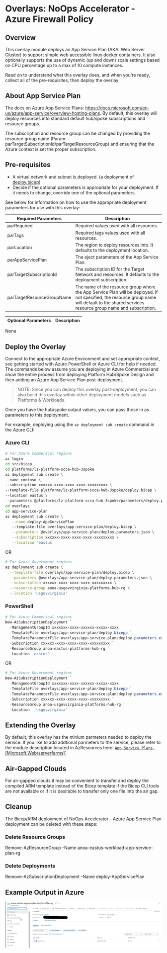 # Overlays: NoOps Accelerator - Azure Firewall Policy

## Overview

This overlay module deploys an App Service Plan (AKA: Web Server Cluster) to support simple web accessible linux docker containers.  It also optionally supports the use of dynamic (up and down) scale settings based on CPU percentage up to a max of 10 compute instances.

Read on to understand what this overlay does, and when you're ready, collect all of the pre-requisites, then deploy the overlay

## About App Service Plan

The docs on Azure App Service Plans: <https://docs.microsoft.com/en-us/azure/app-service/overview-hosting-plans>. By default, this overlay will deploy resources into standard default hub/spoke subscriptions and resource groups.  

The subscription and resource group can be changed by providing the resource group name (Param: parTargetSubscriptionId/parTargetResourceGroup) and ensuring that the Azure context is set the proper subscription.  

## Pre-requisites

* A virtual network and subnet is deployed. (a deployment of [deploy.bicep](../../../../bicep/platforms/lz-platform-scca-hub-3spoke/deploy.bicep))
* Decide if the optional parameters is appropriate for your deployment. If it needs to change, override one of the optional parameters.

See below for information on how to use the appropriate deployment parameters for use with this overlay:

Required Parameters | Description
-----------------------| -----------
parRequired | Required values used with all resources.
parTags | Required tags values used with all resources.
parLocation | The region to deploy resources into. It defaults to the deployment location.
parAppServicePlan | The oject parameters of the App Service Plan.
parTargetSubscriptionId |  The subscription ID for the Target Network and resources. It defaults to the deployment subscription.
parTargetResourceGroupName | The name of the resource group where the App Service Plan will be deployed.   If not specified, the resource group name will default to the shared services resource group name and subscription.

Optional Parameters | Description
------------------- | -----------
None

## Deploy the Overlay

Connect to the appropriate Azure Environment and set appropriate context, see getting started with Azure PowerShell or Azure CLI for help if needed. The commands below assume you are deploying in Azure Commercial and show the entire process from deploying Platform Hub/Spoke Design and then adding an Azure App Service Plan post-deployment.

> NOTE: Since you can deploy this overlay post-deployment, you can also build this overlay within other deployment models such as Platforms & Workloads.

Once you have the hub/spoke output values, you can pass those in as parameters to this deployment.

For example, deploying using the `az deployment sub create` command in the Azure CLI:

### Azure CLI

```bash
# For Azure Commerical regions
az login
cd src/bicep
cd platforms/lz-platform-scca-hub-3spoke
az deployment sub create \ 
--name contoso \
--subscription xxxxxx-xxxx-xxxx-xxxx-xxxxxxxxx \
--template-file platforms/lz-platform-scca-hub-3spoke/deploy.bicep \
--location eastus \
--parameters @platforms/lz-platform-scca-hub-3spoke/parameters/deploy.parameters.json
cd overlays
cd app-service-plan
az deployment sub create \
   --name deploy-AppServicePlan
   --template-file overlays/app-service-plan/deploy.bicep \
   --parameters @overlays/app-service-plan/deploy.parameters.json \
   --subscription xxxxxx-xxxx-xxxx-xxxx-xxxxxxxxx \
   --location 'eastus'
```

OR

```bash
# For Azure Government regions
az deployment sub create \
  --template-file overlays/app-service-plan/deploy.bicep \
  --parameters @overlays/app-service-plan/deploy.parameters.json \
  --subscription xxxxxx-xxxx-xxxx-xxxx-xxxxxxxxx \
  --resource-group anoa-usgovvirginia-platforms-hub-rg \
  --location 'usgovvirginia'
```

### PowerShell

```powershell
# For Azure Commerical regions
New-AzSubscriptionDeployment `
  -ManagementGroupId xxxxxxx-xxxx-xxxxxx-xxxxx-xxxx
  -TemplateFile overlays/app-service-plan/deploy.bicepp `
  -TemplateParameterFile overlays/app-service-plan/deploy.parameters.example.json `
  -Subscription xxxxxx-xxxx-xxxx-xxxx-xxxxxxxxx `
  -ResourceGroup anoa-eastus-platforms-hub-rg `
  -Location 'eastus'
```

OR

```powershell
# For Azure Government regions
New-AzSubscriptionDeployment `
  -ManagementGroupId xxxxxxx-xxxx-xxxxxx-xxxxx-xxxx
  -TemplateFile overlays/app-service-plan/deploy.bicepp `
  -TemplateParameterFile overlays/app-service-plan/deploy.parameters.example.json `
  -Subscription xxxxxx-xxxx-xxxx-xxxx-xxxxxxxxx `
  -ResourceGroup anoa-usgovvirginia-platforms-hub-rg `
  -Location  'usgovvirginia'
```

## Extending the Overlay

By default, this overlay has the minium parmeters needed to deploy the service. If you like to add addtional parmeters to the service, please refer to the module description located in AzResources here: [`App Service Plans `[Microsoft.Web/serverfarms]`](D:\source\repos\NoOpsAccelerator\src\bicep\azresources\Modules\Microsoft.Web\serverfarms\readme.md)

## Air-Gapped Clouds

For air-gapped clouds it may be convenient to transfer and deploy the compiled ARM template instead of the Bicep template if the Bicep CLI tools are not available or if it is desirable to transfer only one file into the air gap.

## Cleanup

The Bicep/ARM deployment of NoOps Accelerator - Azure App Service Plan deployment can be deleted with these steps:

### Delete Resource Groups

Remove-AzResourceGroup -Name anoa-eastus-workload-app-service-plan-rg

### Delete Deployments

Remove-AzSubscriptionDeployment -Name deploy-AppServicePlan

## Example Output in Azure

![Example Deployment Output](media/aspExampleDeploymentOutput.png "Example Deployment Output in Azure global regions")
